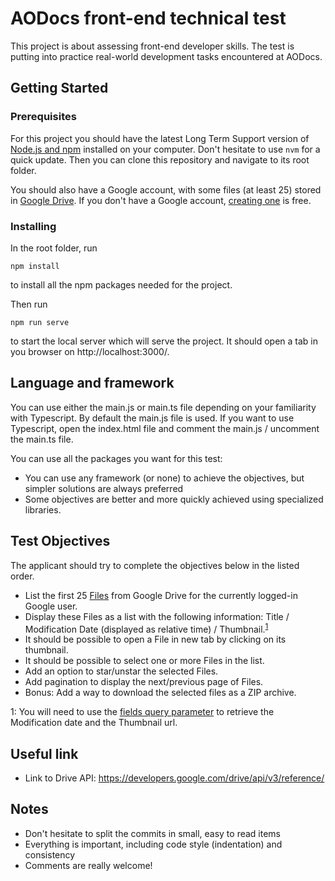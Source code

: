 # AODocs front-end technical test

This project is about assessing front-end developer skills.
The test is putting into practice real-world development tasks encountered at AODocs.

## Getting Started

### Prerequisites

For this project you should have the latest Long Term Support version of [Node.js and npm](https://nodejs.org/en/) installed on your computer.
Don't hesitate to use `nvm` for a quick update.
Then you can clone this repository and navigate to its root folder.

You should also have a Google account, with some files (at least 25) stored in [Google Drive](http://drive.google.com/).
If you don't have a Google account, [creating one](https://accounts.google.com/signup/v2/webcreateaccount?continue=https%3A%2F%2Faccounts.google.com%2FManageAccount&flowName=GlifWebSignIn&flowEntry=SignUp) is free.

### Installing

In the root folder, run
```
npm install
```
to install all the npm packages needed for the project.

Then run
```
npm run serve
```
to start the local server which will serve the project.
It should open a tab in you browser on http://localhost:3000/.

## Language and framework

You can use either the main.js or main.ts file depending on your familiarity with Typescript.
By default the main.js file is used. If you want to use Typescript, open the index.html file and comment the main.js / uncomment the main.ts file.

You can use all the packages you want for this test:
- You can use any framework (or none) to achieve the objectives, but simpler solutions are always preferred
- Some objectives are better and more quickly achieved using specialized libraries.

## Test Objectives

The applicant should try to complete the objectives below in the listed order.

* List the first 25 [Files](https://developers.google.com/drive/api/v3/reference/files) from Google Drive for the currently logged-in Google user.
* Display these Files as a list with the following information: Title / Modification Date (displayed as relative time) / Thumbnail.<sup>[1](#myfootnote1)</sup>
* It should be possible to open a File in new tab by clicking on its thumbnail.
* It should be possible to select one or more Files in the list.
* Add an option to star/unstar the selected Files.
* Add pagination to display the next/previous page of Files.
* Bonus: Add a way to download the selected files as a ZIP archive.

<a name="myfootnote1">1</a>: You will need to use the [fields query parameter](https://developers.google.com/drive/api/v3/performance#partial-response) to retrieve the Modification date and the Thumbnail url.

## Useful link

* Link to Drive API: https://developers.google.com/drive/api/v3/reference/

## Notes

- Don't hesitate to split the commits in small, easy to read items
- Everything is important, including code style (indentation) and consistency
- Comments are really welcome!



